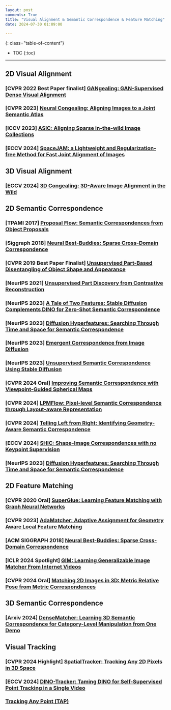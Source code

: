 ```yaml
---
layout: post
comments: True
title: "Visual Alignment & Semantic Correspondence & Feature Matching"
date: 2024-07-30 01:09:00

---
```


<!--more-->

{: class="table-of-content"}
* TOC
{:toc}

---

## 2D Visual Alignment

### \[**CVPR 2022 Best Paper finalist**\] [GANgealing: GAN-Supervised Dense Visual Alignment](https://www.wpeebles.com/gangealing)

### \[**CVPR 2023**\] [Neural Congealing: Aligning Images to a Joint Semantic Atlas](https://neural-congealing.github.io/)

### \[**ICCV 2023**\] [ASIC: Aligning Sparse in-the-wild Image Collections](https://kampta.github.io/asic/)

### \[**ECCV 2024**\] [SpaceJAM: a Lightweight and Regularization-free Method for Fast Joint Alignment of Images](https://bgu-cs-vil.github.io/SpaceJAM/)


## 3D Visual Alignment

### \[**ECCV 2024**\] [3D Congealing: 3D-Aware Image Alignment in the Wild](https://ai.stanford.edu/~yzzhang/projects/3d-congealing/)

## 2D Semantic Correspondence

### \[**TPAMI 2017**\] [Proposal Flow: Semantic Correspondences from Object Proposals](https://www.di.ens.fr/willow/research/proposalflow/)

### \[**Siggraph 2018**\] [Neural Best-Buddies: Sparse Cross-Domain Correspondence](https://kfiraberman.github.io/neural_best_buddies/)

### \[**CVPR 2019 Best Paper Finalist**\] [Unsupervised Part-Based Disentangling of Object Shape and Appearance](https://compvis.github.io/unsupervised-disentangling/)

### \[**NeurIPS 2021**\] [Unsupervised Part Discovery from Contrastive Reconstruction](https://www.robots.ox.ac.uk/~vgg/research/unsup-parts/)

### \[**NeurIPS 2023**\] [A Tale of Two Features: Stable Diffusion Complements DINO for Zero-Shot Semantic Correspondence](https://sd-complements-dino.github.io/)

### \[**NeurIPS 2023**\] [Diffusion Hyperfeatures: Searching Through Time and Space for Semantic Correspondence](https://diffusion-hyperfeatures.github.io/)

### \[**NeurIPS 2023**\] [Emergent Correspondence from Image Diffusion](https://diffusionfeatures.github.io/)

### \[**NeurIPS 2023**\] [Unsupervised Semantic Correspondence Using Stable Diffusion](https://ubc-vision.github.io/LDM_correspondences/)

### \[**CVPR 2024 Oral**\] [Improving Semantic Correspondence with Viewpoint-Guided Spherical Maps](https://groups.inf.ed.ac.uk/vico/research/SphericalMaps/)

### \[**CVPR 2024**\] [LPMFlow: Pixel-level Semantic Correspondence through Layout-aware Representation](https://github.com/YXSUNMADMAX/LPMFlow)

### \[**CVPR 2024**\] [Telling Left from Right: Identifying Geometry-Aware Semantic Correspondence](https://telling-left-from-right.github.io/)

### \[**ECCV 2024**\] [SHIC: Shape-Image Correspondences with no Keypoint Supervision](https://www.robots.ox.ac.uk/~vgg/research/shic/)

### \[**NeurIPS 2023**\] [Diffusion Hyperfeatures: Searching Through Time and Space for Semantic Correspondence](https://diffusion-hyperfeatures.github.io/)


## 2D Feature Matching

### \[**CVPR 2020 Oral**\] [SuperGlue: Learning Feature Matching with Graph Neural Networks](https://github.com/magicleap/SuperGluePretrainedNetwork)

### \[**CVPR 2023**\] [AdaMatcher: Adaptive Assignment for Geometry Aware Local Feature Matching](https://github.com/TencentYoutuResearch/AdaMatcher)

### \[**ACM SIGGRAPH 2018**\] [Neural Best-Buddies: Sparse Cross-Domain Correspondence](https://kfiraberman.github.io/neural_best_buddies/)

### \[**ICLR 2024 Spotlight**\] [GIM: Learning Generalizable Image Matcher From Internet Videos](https://xuelunshen.com/gim/)

### \[**CVPR 2024 Oral**\] [Matching 2D Images in 3D: Metric Relative Pose from Metric Correspondences](https://nianticlabs.github.io/mickey/)

## 3D Semantic Correspondence

### \[**Arxiv 2024**\] [DenseMatcher: Learning 3D Semantic Correspondence for Category-Level Manipulation from One Demo](https://tea-lab.github.io/DenseMatcher/)


## Visual Tracking

### \[**CVPR 2024 Highlight**\] [SpatialTracker: Tracking Any 2D Pixels in 3D Space](https://henry123-boy.github.io/SpaTracker/)

### \[**ECCV 2024**\] [DINO-Tracker: Taming DINO for Self-Supervised Point Tracking in a Single Video](https://dino-tracker.github.io/)

### [Tracking Any Point (TAP)](https://github.com/google-deepmind/tapnet)


